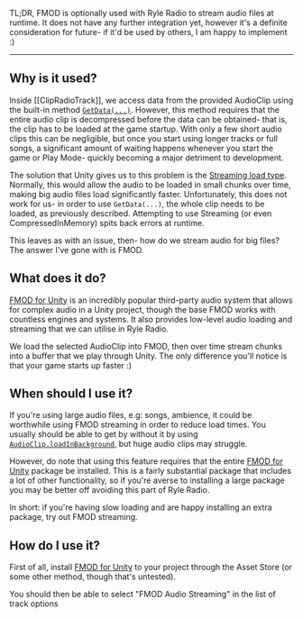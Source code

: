 TL;DR, FMOD is optionally used with Ryle Radio to stream audio files at runtime. It does not have any further integration yet, however it's a definite consideration for future- if it'd be used by others, I am happy to implement :)

---

## Why is it used?
Inside [[ClipRadioTrack]], we access data from the provided AudioClip using the built-in method [`GetData(...)`](https://docs.unity3d.com/6000.2/Documentation/ScriptReference/AudioClip.GetData.html). However, this method requires that the entire audio clip is decompressed before the data can be obtained- that is, the clip has to be loaded at the game startup. With only a few short audio clips this can be negligible, but once you start using longer tracks or full songs, a significant amount of waiting happens whenever you start the game or Play Mode- quickly becoming a major detriment to development.

The solution that Unity gives us to this problem is the [Streaming load type](https://docs.unity3d.com/6000.2/Documentation/ScriptReference/AudioClipLoadType.html). Normally, this would allow the audio to be loaded in small chunks over time, making big audio files load significantly faster. Unfortunately, this does not work for us- in order to use `GetData(...)`, the whole clip needs to be loaded, as previously described. Attempting to use Streaming (or even CompressedInMemory) spits back errors at runtime.

This leaves as with an issue, then- how do we stream audio for big files? The answer I've gone with is FMOD.

## What does it do?
 [FMOD for Unity](https://assetstore.unity.com/packages/tools/audio/fmod-for-unity-2-02-161631) is an incredibly popular third-party audio system that allows for complex audio in a Unity project, though the base FMOD works with countless engines and systems. It also provides low-level audio loading and streaming that we can utilise in Ryle Radio.

We load the selected AudioClip into FMOD, then over time stream chunks into a buffer that we play through Unity. The only difference you'll notice is that your game starts up faster :)

## When should I use it?
If you're using large audio files, e.g: songs, ambience, it could be worthwhile using FMOD streaming in order to reduce load times. You usually should be able to get by without it by using [`AudioClip.loadInBackground`](https://docs.unity3d.com/6000.2/Documentation/ScriptReference/AudioClip-loadInBackground.html), but huge audio clips may struggle.

However, do note that using this feature requires that the entire [FMOD for Unity](https://assetstore.unity.com/packages/tools/audio/fmod-for-unity-2-02-161631) package be installed. This is a fairly substantial package that includes a lot of other functionality, so if you're averse to installing a large package you may be better off avoiding this part of Ryle Radio.

In short: if you're having slow loading and are happy installing an extra package, try out FMOD streaming.

## How do I use it?
First of all, install [FMOD for Unity](https://assetstore.unity.com/packages/tools/audio/fmod-for-unity-2-02-161631) to your project through the Asset Store (or some other method, though that's untested).

You should then be able to select "FMOD Audio Streaming" in the list of track options